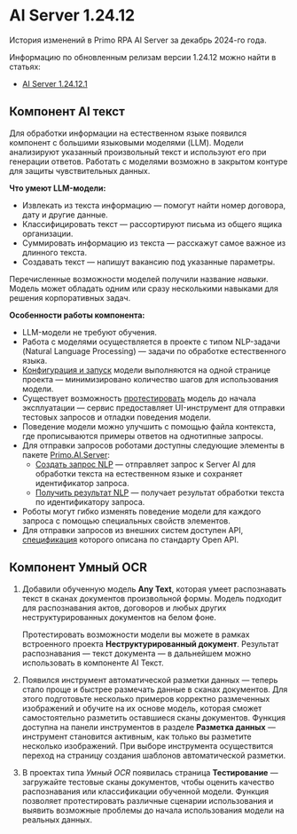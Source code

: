 # AI Server 1.24.12

История изменений в Primo RPA AI Server за декабрь 2024-го года.

Информацию по обновленным релизам версии 1.24.12 можно найти в статьях:
* [AI Server 1.24.12.1](https://docs.primo-rpa.ru/primo-rpa/release-notes/ai-server/1.24.12/1.24.12.1)

## Компонент AI текст

Для обработки информации на естественном языке появился компонент с большими языковыми моделями (LLM). Модели анализируют указанный произвольный текст и используют его при генерации ответов. Работать с моделями возможно в закрытом контуре для защиты чувствительных данных.

**Что умеют LLM-модели:**
* Извлекать из текста информацию — помогут найти номер договора, дату и другие данные.
* Классифицировать текст — рассортируют письма из общего ящика организации.
* Суммировать информацию из текста — расскажут самое важное из длинного текста. 
* Создавать текст — напишут вакансию под указанные параметры.

Перечисленные возможности моделей получили название *навыки*. Модель может обладать одним или сразу несколькими навыками для решения корпоративных задач.

**Особенности работы компонента:**

* LLM-модели не требуют обучения.
* Работа с моделями осуществляется в проекте с типом NLP-задачи (Natural Language Processing) — задачи по обработке естественного языка.
* [Конфигурация и запуск](https://docs.primo-rpa.ru/primo-rpa/primo-rpa-ai-server/user/rabota-s-tipom-proekta-nlp-zadachi/configuration) модели выполняются на одной странице проекта — минимизировано количество шагов для использования модели.
* Существует возможность [протестировать](https://docs.primo-rpa.ru/primo-rpa/primo-rpa-ai-server/user/rabota-s-tipom-proekta-nlp-zadachi/testing) модель до начала эксплуатации — сервис предоставляет UI-инструмент для отправки тестовых запросов и отладки поведения модели.
* Поведение модели можно улучшить с помощью файла контекста, где прописываются примеры ответов на однотипные запросы.
* Для отправки запросов роботами доступны следующие элементы в пакете [Primo.AI.Server](https://docs.primo-rpa.ru/primo-rpa/g_elements/el_extra/ai_server):
  * [Создать запрос NLP](https://docs.primo-rpa.ru/primo-rpa/g_elements/el_extra/ai_server/nlp/create_request_nlp) — отправляет запрос к Server AI для обработки текста на естественном языке и сохраняет идентификатор запроса.
  * [Получить результат NLP](https://docs.primo-rpa.ru/primo-rpa/g_elements/el_extra/ai_server/nlp/get_request_nlp) — получает результат обработки текста по идентификатору запроса.
* Роботы могут гибко изменять поведение модели для каждого запроса с помощью специальных свойств элементов.  
* Для отправки запросов из внешних систем доступен API, [спецификация](https://disk.primo-rpa.ru/index.php/s/t9BHBjR6PP06Yax?path=%2FRelease%2FAI%20Server%2Fapi) которого описана по стандарту Open API. 

## Компонент Умный OCR

1. Добавили обученную модель **Any Text**, которая умеет распознавать текст в сканах документов произвольной формы. Модель подходит для распознавания актов, договоров и любых других неструктурированных документов на белом фоне. 

   Протестировать возможности модели вы можете в рамках встроенного проекта **Неструктурированный документ**. Результат распознавания — текст документа — в дальнейшем можно использовать в компоненте AI Текст.

1. Появился инструмент автоматической разметки данных — теперь стало проще и быстрее размечать данные в сканах документов. Для этого подготовьте несколько примеров корректно размеченных изображений и обучите на их основе модель, которая сможет самостоятельно разметить оставшиеся сканы документов. Функция доступна на панели инструментов в разделе **Разметка данных** — инструмент становится активным, как только вы разметите несколько изображений. При выборе инструмента осуществится переход на страницу создания шаблонов автоматической разметки.

1. В проектах типа *Умный OCR* появилась страница **Тестирование** — загружайте тестовые сканы документов, чтобы оценить качество распознавания или классификации обученной модели. Функция позволяет протестировать различные сценарии использования и выявить возможные проблемы до начала использования модели на реальных данных.



